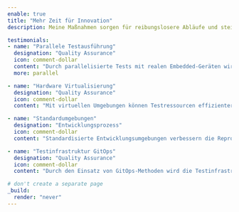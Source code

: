 ```yaml
---
enable: true
title: "Mehr Zeit für Innovation"
description: Meine Maßnahmen sorgen für reibungslosere Abläufe und steigern die Effizienz in Ihrem Team. Hier zeige ich, wie sich Ihre Investitionen auszahlen.

testimonials:
- name: "Parallele Testausführung"
  designation: "Quality Assurance"
  icon: comment-dollar
  content: "Durch parallelisierte Tests mit realen Embedded-Geräten wird die Testdauer erheblich verkürzt, und Entwickler:innen erhalten schneller präzises Feedback – eine wesentliche Grundlage für effizientere Abläufe."
  more: parallel

- name: "Hardware Virtualisierung"
  designation: "Quality Assurance"
  icon: comment-dollar
  content: "Mit virtuellen Umgebungen können Testressourcen effizienter genutzt werden, wodurch Hardwarekosten reduziert und Entwicklungsprozesse flexibler gestaltet werden."

- name: "Standardumgebungen"
  designation: "Entwicklungsprozess"
  icon: comment-dollar
  content: "Standardisierte Entwicklungsumgebungen verbessern die Reproduzierbarkeit und senken den Aufwand für das Setup, was sowohl die Qualität als auch die Effizienz in der Entwicklung steigert."

- name: "Testinfrastruktur GitOps"
  designation: "Quality Assurance"
  icon: comment-dollar
  content: "Durch den Einsatz von GitOps-Methoden wird die Testinfrastruktur zentral verwaltet und automatisiert ausgerollt, was zu mehr Konsistenz und weniger manuellem Aufwand führt."

# don't create a separate page
_build:
  render: "never"
---
```

